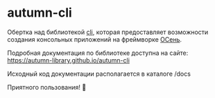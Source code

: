 # autumn-cli 

Обертка над библиотекой [cli](https://github.com/khorevaa/cli), которая предоставляет возможности создания консольных приложений на фреймворке [ОСень](https://github.com/autumn-library/autumn).

Подробная документация по библиотеке доступна на сайте: https://autumn-library.github.io/autumn-cli

Исходный код документации располагается в каталоге /docs

Приятного пользования! 🍂
